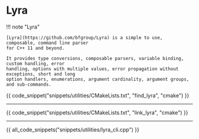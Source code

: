 # Lyra

!!! note "Lyra"

    [Lyra](https://github.com/bfgroup/Lyra) is a simple to use, composable, command line parser
    for C++ 11 and beyond.

    It provides type conversions, composable parsers, variable binding, custom handling, error
    handling, options with multiple values, error propagation without exceptions, short and long
    option handlers, enumerations, argument cardinality, argument groups, and sub-commands.

{{ code_snippet("snippets/utilities/CMakeLists.txt", "find_lyra", "cmake") }}

<hr>

{{ code_snippet("snippets/utilities/CMakeLists.txt", "link_lyra", "cmake") }}

<hr>

{{ all_code_snippets("snippets/utilities/lyra_cli.cpp") }}


